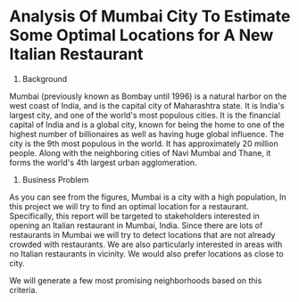 # Analysis Of Mumbai City To Estimate Some Optimal Locations for A New Italian Restaurant

1. Background

Mumbai (previously known as Bombay until 1996) is a natural harbor on the west coast of
India, and is the capital city of Maharashtra state. It is India's largest city, and one of the
world's most populous cities. It is the financial capital of India and is a global city, known for
being the home to one of the highest number of billionaires as well as having huge global
influence. The city is the 9th most populous in the world. It has approximately 20 million
people. Along with the neighboring cities of Navi Mumbai and Thane, it forms the world's
4th largest urban agglomeration.

1. Business Problem

As you can see from the figures, Mumbai is a city with a high population, In this project we
will try to find an optimal location for a restaurant. Specifically, this report will be targeted
to stakeholders interested in opening an Italian restaurant in Mumbai, India.
Since there are lots of restaurants in Mumbai we will try to detect locations that are not
already crowded with restaurants. We are also particularly interested in areas with no Italian
restaurants in vicinity. We would also prefer locations as close to city.

We will generate a few most promising neighborhoods based on this criteria.
